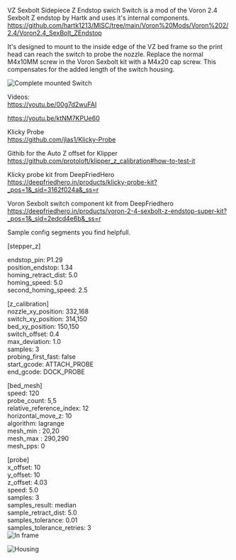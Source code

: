 VZ Sexbolt Sidepiece Z Endstop swich Switch is a mod of the Voron 2.4 Sexbolt Z endstop by Hartk and uses it's internal components.     
https://github.com/hartk1213/MISC/tree/main/Voron%20Mods/Voron%202/2.4/Voron2.4_SexBolt_ZEndstop

It's designed to mount to the inside edge of the VZ bed frame so the print head can reach the switch to probe the nozzle. Replace the normal M4x10MM screw in the Voron Sexbolt kit with a M4x20 cap screw. This compensates for the added length of the switch housing.

![Complete mounted Switch](https://i.imgur.com/D2Gm7qw.jpg)

Videos:      
https://youtu.be/00g7d2wuFAI

https://youtu.be/ktNM7KPUe60

Klicky Probe      
https://github.com/jlas1/Klicky-Probe

Githib for the Auto Z offset for Klipper     
https://github.com/protoloft/klipper_z_calibration#how-to-test-it

Klicky probe kit from DeepFriedHero     
https://deepfriedhero.in/products/klicky-probe-kit?_pos=1&_sid=3162f024a&_ss=r

Voron Sexbolt switch component kit from DeepFriedhero     
https://deepfriedhero.in/products/voron-2-4-sexbolt-z-endstop-super-kit?_pos=1&_sid=2edcd4e6b&_ss=r

Sample config segments you find helpfull.    

[stepper_z]    

endstop_pin: P1.29    
position_endstop: 1.34    
homing_retract_dist: 5.0    
homing_speed: 5.0    
second_homing_speed: 2.5   

[z_calibration]    
nozzle_xy_position: 332,168    
switch_xy_position: 314,150    
bed_xy_position: 150,150    
switch_offset: 0.4    
max_deviation: 1.0    
samples: 3    
probing_first_fast: false    
start_gcode: ATTACH_PROBE    
end_gcode: DOCK_PROBE   

[bed_mesh]    
speed: 120     
probe_count: 5,5     
relative_reference_index: 12     
horizontal_move_z: 10    
algorithm: lagrange    
mesh_min : 20,20    
mesh_max : 290,290    
mesh_pps: 0   

[probe]    
x_offset: 10   
y_offset: 10    
z_offset: 4.03    
speed: 5.0    
samples: 3    
samples_result: median    
sample_retract_dist: 5.0    
samples_tolerance: 0.01    
samples_tolerance_retries: 3   
![In frame](https://i.imgur.com/3l6xIa5.jpg)

![Housing](https://i.imgur.com/5mSWhGg.jpg)
